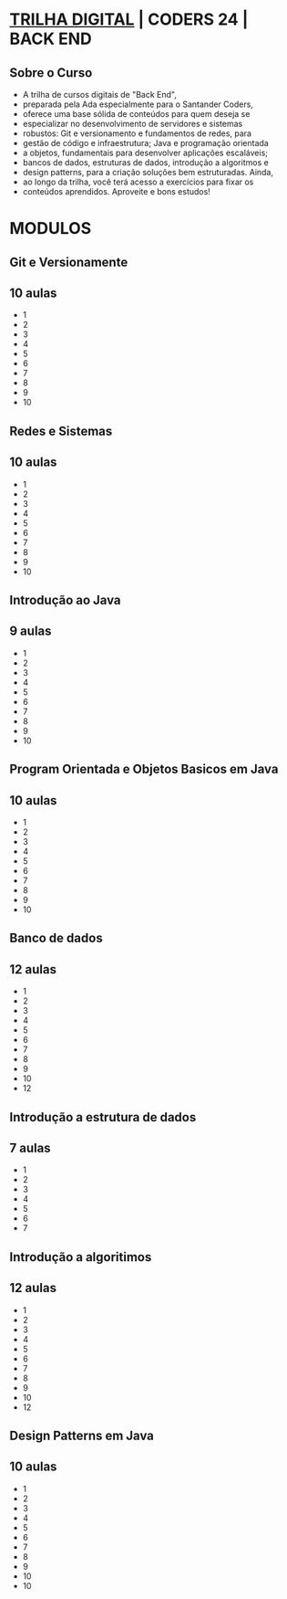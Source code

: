# <a href="https://app.santanderopenacademy.com" target="_blank" rel="noopener noreferrer">TRILHA DIGITAL</a> | CODERS 24 | BACK END 

## Sobre o Curso

* A trilha de cursos digitais de "Back End", 
* preparada pela Ada especialmente para o Santander Coders, 
* oferece uma base sólida de conteúdos para quem deseja se 
* especializar no desenvolvimento de servidores e sistemas 
*  robustos: Git e versionamento e fundamentos de redes, para 
* gestão de código e infraestrutura; Java e programação orientada 
* a objetos, fundamentais para desenvolver aplicações escaláveis; 
* bancos de dados, estruturas de dados, introdução a algoritmos e 
* design patterns, para a criação soluções bem estruturadas. Ainda, 
* ao longo da trilha, você terá acesso a exercícios para fixar os 
* conteúdos aprendidos. Aproveite e bons estudos! 

# MODULOS

## Git e Versionamente
## 10 aulas
* 1
* 2
* 3
* 4
* 5
* 6
* 7
* 8
* 9
* 10

## Redes e Sistemas
## 10 aulas

* 1
* 2
* 3
* 4
* 5
* 6
* 7
* 8
* 9
* 10

## Introdução ao Java
## 9 aulas

* 1
* 2
* 3
* 4
* 5
* 6
* 7
* 8
* 9
* 10

## Program Orientada e Objetos Basicos em Java
## 10 aulas

* 1
* 2
* 3
* 4
* 5
* 6
* 7
* 8
* 9
* 10

## Banco de dados
## 12 aulas

* 1
* 2
* 3
* 4
* 5
* 6
* 7
* 8
* 9
* 10
* 12

## Introdução a estrutura de dados
## 7 aulas

* 1
* 2
* 3
* 4
* 5
* 6
* 7

## Introdução a algoritimos
## 12 aulas

* 1
* 2
* 3
* 4
* 5
* 6
* 7
* 8
* 9
* 10
* 12

## Design Patterns em Java
## 10 aulas

* 1
* 2
* 3
* 4
* 5
* 6
* 7
* 8
* 9
* 10
* 10
